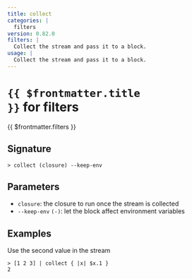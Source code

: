 ```yaml
---
title: collect
categories: |
  filters
version: 0.82.0
filters: |
  Collect the stream and pass it to a block.
usage: |
  Collect the stream and pass it to a block.
---
```


# <code>{{ $frontmatter.title }}</code> for filters

<div class='command-title'>{{ $frontmatter.filters }}</div>

## Signature

```> collect (closure) --keep-env```

## Parameters

 -  `closure`: the closure to run once the stream is collected
 -  `--keep-env` `(-)`: let the block affect environment variables

## Examples

Use the second value in the stream
```shell
> [1 2 3] | collect { |x| $x.1 }
2
```
